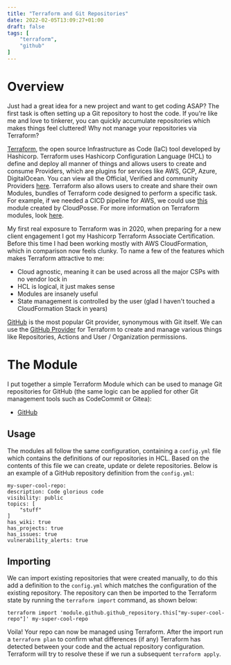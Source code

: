 ```yaml
---
title: "Terraform and Git Repositories"
date: 2022-02-05T13:09:27+01:00
draft: false
tags: [
    "terraform",
    "github"
]
---
```


# Overview

Just had a great idea for a new project and want to get coding ASAP? The first task is often setting up a Git repository to host the code. If you're like me and love to tinkerer, you can quickly accumulate repositories which makes things feel cluttered! Why not manage your repositories via Terraform?

[Terraform](https://www.terraform.io/intro), the open source Infrastructure as Code (IaC) tool developed by Hashicorp. Terraform uses Hashicorp Configuration Language (HCL) to define and deploy all manner of things and allows users to create and consume Providers, which are plugins for services like AWS, GCP, Azure, DigitalOcean. You can view all the Official, Verified and community Providers [here](https://registry.terraform.io/browse/providers). Terraform also allows users to create and share their own Modules, bundles of Terraform code designed to perform a specific task. For example, if we needed a CICD pipeline for AWS, we could use [this](https://registry.terraform.io/modules/cloudposse/cicd/aws/latest) module created by CloudPosse. For more information on Terraform modules, look [here](https://www.terraform.io/language/modules).

My first real exposure to Terraform was in 2020, when preparing for a new client engagement I got my Hashicorp Terraform Associate Certification. Before this time I had been working mostly with AWS CloudFormation, which in comparison now feels clunky. To name a few of the features which makes Terraform attractive to me:

- Cloud agnostic, meaning it can be used across all the major CSPs with no vendor lock in
- HCL is logical, it just makes sense
- Modules are insanely useful
- State management is controlled by the user (glad I haven't touched a CloudFormation Stack in years)

[GitHub](https://github.com) is the most popular Git provider, synonymous with Git itself. We can use the [GitHub Provider](https://registry.terraform.io/providers/integrations/github/latest/docs) for Terraform to create and manage various things like Repositories, Actions and User / Organization permissions.

# The Module

I put together a simple Terraform Module which can be used to manage Git repositories for GitHub (the same logic can be applied for other Git management tools such as CodeCommit or Gitea):
- [GitHub](https://github.com/liamshort/tf-mod-github-repos)

## Usage

The modules all follow the same configuration, containing a `config.yml` file which contains the definitions of our repositories in HCL. Based on the contents of this file we can create, update or delete repositories. Below is an example of a GitHub repository definition from the `config.yml`:

```
my-super-cool-repo:
description: Code glorious code
visibility: public
topics: [
    "stuff"
]
has_wiki: true
has_projects: true
has_issues: true
vulnerability_alerts: true
```

## Importing

We can import existing repositories that were created manually, to do this add a definition to the `config.yml` which matches the configuration of the existing repository. The repository can then be imported to the Terraform state by running the `terraform import` command, as shown below:

```
terraform import 'module.github.github_repository.this["my-super-cool-repo"]' my-super-cool-repo
```

Voila! Your repo can now be managed using Terraform. After the import run a `terraform plan` to confirm what differences (if any) Terraform has detected between your code and the actual repository configuration. Terraform will try to resolve these if we run a subsequent `terraform apply`.
